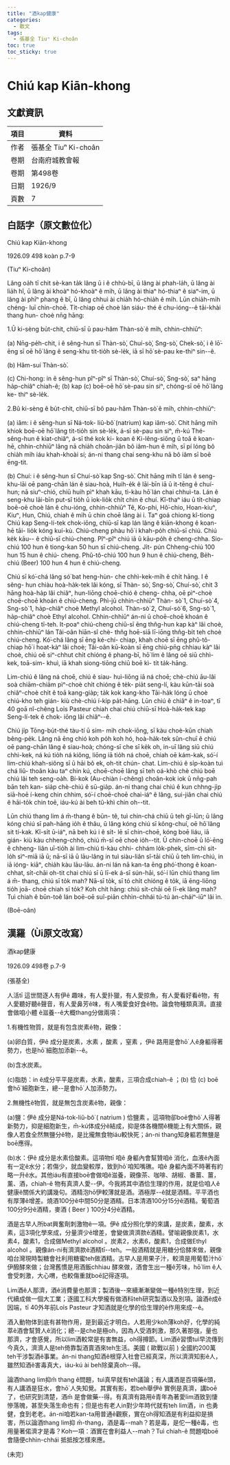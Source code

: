 ```yaml
---
title: "酒kap健康"
categories:
  - 散文
tags:
  - 張基全 Tiuⁿ Ki-choân
toc: true
toc_sticky: true
---
```


# Chiú kap Kiān-khong

## 文獻資訊

| 項目 | 資料 |
|---|---|
| 作者 | 張基全 Tiuⁿ Ki-choân |
| 卷期 | 台南府城教會報 |
| 卷期 | 第498卷 |
| 日期 | 1926/9 |
| 頁數 | 7 |

## 白話字（原文數位化）

Chiú kap Kiān-khong

1926.09 498 koàn p.7-9

(Tiuⁿ Ki-choân)

Lâng oa̍h tī chit sè-kan ta̍k lâng ū i ê chhù-bī, ū lâng ài phah-la̍h, ū lâng ài lia̍h hî, ū lâng ài khoàⁿ hó-khoàⁿ ê mi̍h, ū lâng ài thiaⁿ hó-thiaⁿ ê siaⁿ-im, ū lâng ài phīⁿ phang ê bī, ū lâng chhuì ài chia̍h hó-chia̍h ê mi̍h. Lūn chia̍h-mi̍h chéng- luī chin-choē. Ti̍t-chiap oē choè lán siáu- thé ê chu-ióng--ê tāi-khài thang hun- choè nn̄g hāng:

1.Ū ki-sèng bu̍t-chit, chiū-sī ū pau-hâm Thàn-sò͘ ê mi̍h, chhin-chhiūⁿ:

(a) Nn̄g-pe̍h-chit, i ê sêng-hun sī Thàn-sò͘, Chuí-sò͘, Sng-sò͘, Chek-sò͘, i ê lō͘-ēng sī oē hō͘ lâng ê seng-khu tit-tio̍h sè-le̍k, iā sī hō͘ sè-pau ke-thiⁿ sin--ê.

(b) Hâm-suí Thàn-sò͘.

(c) Chi-hong: in ê sêng-hun pîⁿ-pîⁿ sī Thàn-sò͘, Chuí-sò͘, Sng-sò͘, saⁿ hāng ha̍p-chiâⁿ chiah-ê; (b) kap (c) boē-oē hō͘ sè-pau sin siⁿ, chóng-sī oē hō͘ lâng ke- thiⁿ sè-le̍k.

2.Bû ki-sèng ê bu̍t-chit, chiū-sī bô pau-hâm Thàn-sò͘ ê mi̍h, chhin-chhiūⁿ:

(a) iâm: i ê sêng-hun sī Ná-tok- liû-bô͘ (natrium) kap iâm-sò͘. Chit hāng mi̍h khiok boē-oē hō͘ lâng tit-tio̍h sin sè-le̍k, á-sī sè-pau sin siⁿ, m̄-kú Thé- sêng-hun ê kiat-chiâⁿ, á-sī thé kok ki- koan ê Ki-lêng-siōng ū toā ê koan-hē, chhin-chhiūⁿ lâng nā chia̍h choân-jiân bô iâm-hun ê mi̍h, sī pí lóng bô chia̍h mi̍h iáu khah-khoài sí; án-ni thang chai seng-khu nā bô iâm sī boē ēng-tit.

(b) Chuí: i ê sêng-hun sī Chuí-sò͘ kap Sng-sò͘. Chit hāng mi̍h tī lán ê seng- khu-lāi oē pang-chān lán ê siau-hoà, Huih-e̍k ê lāi-bīn iā ū it-tēng ê chuí- hun; nā siuⁿ-chió, chiū huih pìⁿ khah kāu, tì-kàu hō͘ lán chai chhuì-ta. Lán ê seng-khu lāi-bīn put-sî tio̍h ū iok-lio̍k chi̍t chin ê chuí. Kî-thaⁿ iáu ū ti̍t-chiap boē-oē choè lán ê chu-ióng, chhin-chhiūⁿ Tê, Ko-phi, Hô͘-chio, Hoan-kiuⁿ, Kiuⁿ, Hun, Chiú, chiah ê mi̍h ū chin choē lâng ài i. Taⁿ goá chiong kî-tiong Chiú kap Seng-lí-tek chok-iōng, chiū-sī kap lán lâng ê kiān-khong ê koan-hē tāi- lio̍k kóng kuí-kù. Chiú-cheng phàu hō͘ i khah-po̍h chiū-sī chiú. Chiú ke̍k kāu-- ê chiū-sī chiú-cheng. Pîⁿ-pîⁿ chiú iā ū kāu-po̍h ê cheng-chha. Sio-chiú 100 hun ê tiong-kan 50 hun sī chiú-cheng. Ji̍t- pún Chheng-chiú 100 hun 15 hun ê chiú- cheng. Phû-tô-chiú 100 hun 9 hun ê chiú-cheng, Be̍h-chiú (Beer) 100 hun 4 hun ê chiú-cheng.

Chiú sī kó͘-chá lâng só͘ bat heng-hùn- che chhì-kek-mi̍h ê chi̍t hāng. I ê sêng- hun chiàu hoà-ha̍k-tek lâi kóng, sī Thàn- sò͘, Sng-sò͘, Chuí-sò͘, chit 3 hāng hoà-ha̍p lâi chiâⁿ, hun-liōng choē-chió ê cheng- chha, oē pìⁿ-choè choē-choē khoán ê chiú-cheng. Phì-jū chhin-chhiūⁿ Thàn- sò͘ 1, Chuí-sò͘ 4, Sng-sò͘ 1, ha̍p-chiâⁿ choè Methyl alcohol. Thàn-sò͘ 2, Chuí-sò͘ 6, Sng-sò͘ 1, ha̍p-chiâⁿ choè Ethyl alcohol. Chhin-chhiūⁿ án-ni ū choē-choē khoán ê chiú-cheng tī-teh. It-poaⁿ chiú-cheng chiū-sī ēng thn̂g-hun kap kàⁿ lâi choè, chhin-chhiūⁿ lán Tâi-oân hiān-sî chè- thn̂g hoē-siā lī-iōng thn̂g-bi̍t teh choè chiú-cheng. Kó͘-chá lâng sī ēng ké-chí- chiap, khah choē sī ēng phû-tô-chiap hō͘ i hoat-kàⁿ lâi choè; Tâi-oân kū-koàn sī ēng chiú-pn̄g chhiau kàⁿ lâi choè, chiú oē siⁿ-chhut chi̍t chióng ê phang-bī, hō͘ lim ê lâng oē siū chhì-kek, toā-sim- khuì, iā khah siong-tiōng chiū boē kì- ti̍t ta̍k-hāng.

Lim-chiú ê lâng ná choē, chiú ê siau- huì-liōng iā ná choē; chè-chiú āu-lâi soà chiām-chiām pìⁿ-choè chi̍t chióng ê te̍k- pia̍t seng-lí, kàu kūn-tāi soà chiâⁿ-choè chi̍t ê toā kang-gia̍p; ta̍k kok kang-kho Tāi-ha̍k lóng ū choè chiú-kho teh gián- kiù chè-chiú í-ki̍p pa̍t-hāng. Lūn chiú ê chiâⁿ ê in-toaⁿ, tī 40 goā nî-chêng Lo͘is Pasteur chiah chai chiú chiū-sī Hoà-ha̍k-tek kap Seng-lí-tek ê chok- iōng lâi chiâⁿ--ê.

Chiú ji̍p Tōng-bu̍t-thé tàu-tí ū sím- mi̍h chok-iōng, sī kàu choè-kūn chiah bêng-pe̍k. Lâng nā ēng chió koh po̍h koh hó, hoà-ha̍k-tek sûn-chuī ê chiú oē pang-chān lâng ê siau-hoà; chóng-sī che sī ke̍k oh, in-uī lâng siū chiú chhì-kek, ná kú tio̍h ná kiông, liōng iā tio̍h ná choē, chiah oē kám-kak, só͘-í lim-chiú khah-siông sī ū hāi bô ek, oh-tit chún- chat. Lim-chiú ê si̍p-koàn tuì chá liû- thoân kàu taⁿ chin kú, choē-choē lâng sī teh oá-khò chè chiú boē chiú lâi teh seng-oa̍h. Bí-kok (Au-chiàn í-chêng) choân-kok iok ū nn̄g-pah bān teh kan- sia̍p chè-chiú ê sū-gia̍p. án-ni thang chai chiú ê kun chhng-ji̍p siā-hoē í-keng chin chhim, só͘-í choē-choē chai-iáⁿ ê lâng, sui-jiân chai chiú ê hāi-to̍k chin toē, iáu-kú ài beh tû-khì chin oh--tit.

Lūn chiú thang lim á m̄-thang ê būn- tê, tuì chin-chá chiū ū teh gī-lūn; ū lâng kóng chiú sī pah-hāng io̍h ê thâu, ū lâng kóng chiú sī kông-chuí, oē hō͘ lâng sit tí-kak. Kî-si̍t ū-iáⁿ, nā beh kú i ê si̍t- lē sī chin-choē, kóng boē liáu, iā gián- kiù kàu chheng-chhó, chiú m̄-sī oē choè io̍h--tit. Ū chin-choē ū lō͘-ēng ê chheng- liân uī-tio̍h ài lim-chiú tì-kàu chhi- chhám lo̍k-phek, sīm-chì sit-lo̍h sìⁿ-miā iā ū; nā-sī iā ū lāu-lâng in tuì siàu-liân sî-tāi chiū ū teh lim-chiú, in iā ióng- kiāⁿ, chia̍h kàu lāu-lāu. án-ni lán nā kan-ta ēng phó͘-thong ê koan-chhat, si̍t-chāi oh-tit chai chiú sī ū lī-ek á-sī sún-hāi, só͘-í lūn chiú thang lim á m̄- thang, chiú sī to̍k mah? Nā-sī to̍k, sī tó chi̍t chióng ê to̍k, iā ēng-liōng tio̍h joā- choē chiah sī to̍k? Koh chi̍t hāng: chiú si̍t-chāi oē lī-ek lâng mah? Tuì chiah ê būn-toê lán boē-oē suî-piān chhìn-chhái tú-tú àn-cháiⁿ-iūⁿ lâi ìn.

(Boē-oân)

## 漢羅（Ùi原文改寫）

酒kap健康

1926.09 498卷 p.7-9

(張基全)

人活tī 這世間逐人有伊ê 趣味，有人愛扑獵，有人愛掠魚，有人愛看好看ê物，有人愛聽好聽ê聲音，有人愛鼻芳ê味，有人嘴愛食好食ê物。論食物種類真濟。直接會做咱小體 ê滋養--ê大概thang分做兩項：

1.有機性物質，就是有包含炭素ê物，親像：

(a)卵白質，伊ê 成分是炭素，水素 ，酸素 ，窒素 ，伊ê 路用是會hō͘ 人ê身軀得著勢力，也是hō͘ 細胞加添新--ê。

(b)含水炭素。

(c)脂肪：in ê成分平平是炭素，水素，酸素，三項合成chiah-ê ；(b) 佮 (c) boē會hō͘ 細胞新生，總--是會hō͘ 人加添勢力。

2.無機性ê物質，就是無包含炭素ê物，親像：

(a)鹽：伊ê 成分是Ná-tok-liû-bô͘ ( natrium ) 佮鹽素 。這項物卻boē會hō͘ 人得著新勢力，抑是細胞新生，m̄-kú体成分ê結成，抑是体各機關ê機能上有大關係，親像人若食全然無鹽分ê物，是比攏無食物iáu較快死；án-ni thang知身軀若無鹽是boē應得。

(b)水：伊ê 成分是水素佮酸素。這項物tī 咱ê 身軀內會幫贊咱ê 消化，血液ê內面有一定ê水分；若傷少，就血變較厚，致到hō͘ 咱知嘴礁。咱ê 身軀內面不時著有約略一升ê水。其他iáu有直接boē會做咱ê滋養，親像茶、咖啡、胡椒、番薑、薑，薰、酒，chiah-ê 物有真濟人愛--伊。今我將其中酒佮生理的作用，就是佮咱人ê健康ê關係大約講幾句。酒精泡hō͘伊較薄就是酒。酒極厚--ê就是酒精。平平酒也有厚薄ê增差。燒酒100分ê中間50分是酒精。日本清酒100分15分ê酒精。葡萄酒100分9分ê酒精，麥酒 ( Beer ) 100分4分ê酒精。

酒是古早人所bat興奮劑刺激物ê一項。伊ê 成分照化學的來講，是炭素，酸素，水素，這3項化學來成，分量濟少ê增差，會變做濟濟款ê酒精。譬喻親像炭素1，水素4，酸素1，合成做Methyl alcohol 。炭素2，水素6，酸素1，合成做Ethyl alcohol 。親像án-ni有濟濟款ê酒精tī--teh。一般酒精就是用糖分佮酵來做，親像咱台灣現時製糖會社利用糖蜜teh做酒精。古早人是用果子汁，較濟是用葡萄汁hō͘ 伊醱酵來做；台灣舊慣是用酒飯chhiau 酵來做，酒會生出一種ê芳味，hō͘ lim ê人會受刺激，大心喟，也較傷重就boē記得逐項。

Lim酒ê人那濟，酒ê消費量也那濟；製酒後--來續漸漸變做一種ê特別生理，到近代續成做一個大工業；逐國工科大學攏有做酒科teh研究製酒以及別項。論酒ê成ê因端，tī 40外年前Lo͘is Pasteur 才知酒就是化學的佮生理的ê作用來成--ê。

酒入動物体到底有甚物作用，是到最近才明白。人若用少koh薄koh好，化學的純萃ê酒會幫贊人ê消化；總--是che是極oh，因為人受酒刺激，那久著那強，量也那濟，才會感覺，所以lim酒較常是有害無益，oh得撙節。Lim酒ê習慣tuì早流傳到今真久，濟濟人是teh倚靠製酒賣酒來teh生活。美國 ( 歐戰以前 ) 全國約200萬teh干涉製酒ê事業。án-ni thang知酒ê根穿入社會已經真深，所以濟濟知影ê人，雖然知酒ê害毒真大，iáu-kú ài beh除棄真oh--得。

論酒thang lim抑m̄ thang ê問題，tuì真早就有teh議論；有人講酒是百項藥ê頭，有人講酒是狂水，會hō͘ 人失知覺。其實有影，若beh舉伊ê 實例是真濟，講boē了，也研究到清楚，酒m̄ 是會做藥--得。有真濟有路用ê青年為著愛lim酒致到悽慘落魄，甚至失落生命也有；但是也有老人in對少年時代就有teh lim酒，in 也勇健，食到老老。án-ni咱若kan-ta用普通ê觀察，實在oh得知酒是有利益抑是損害，所以論酒thang lim抑 m̄-thang，酒是毒--mah？若是毒，是佗一種ê毒，也用量著偌濟才是毒？Koh一項：酒實在會利益人--mah？Tuì chiah-ê 問題咱boē會隨便chhìn-chhái 抵抵按怎樣來應。

(未完)
